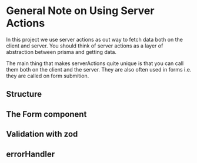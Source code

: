 # General Note on Using Server Actions
In this project we use server actions as out way to fetch data both on the client and server. You should think of server actions as a layer of abstraction between prisma and getting data.

The main thing that makes serverActions quite unique is that you can call them both on the client and the server. They are also often used in forms i.e. they are called on form submition.

## Structure

## The Form component

## Validation with zod

## errorHandler
